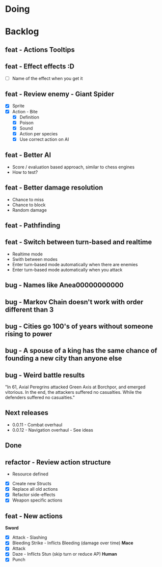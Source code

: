 # Doing


# Backlog

## feat - Actions Tooltips

## feat - Effect effects :D
- [ ] Name of the effect when you get it

## feat - Review enemy - Giant Spider
- [x] Sprite
- [x] Action - Bite
	- [x] Definition
	- [x] Poison
	- [x] Sound
	- [x] Action per species
	- [x] Use correct action on AI

## feat - Better AI
- Score / evaluation based approach, similar to chess engines
- How to test?

## feat - Better damage resolution
- Chance to miss
- Chance to block
- Random damage
## feat - Pathfinding
## feat - Switch between turn-based and realtime

- Realtime mode
- Swith between modes
- Enter turn-based mode automatically when there are enemies
- Enter turn-based mode automatically when you attack
## bug - Names like Anea00000000000

## bug - Markov Chain doesn't work with order different than 3

## bug - Cities go 100's of years without someone rising to power

## bug - A spouse of a king has the same chance of founding a new city than anyone else

## bug - Weird battle results

"In 61, Axial Peregrins attacked Green Axis at Borchpor, and emerged vitorious.
In the end, the attackers suffered no casualties. While the defenders suffered no casualties."

## Next releases

- 0.0.11 - Combat overhaul
- 0.0.12 - Navigation overhaul - See ideas

## Done
## refactor - Review action structure
- Resource defined
- [x] Create new Structs
- [x] Replace all old actions
- [x] Refactor side-effects
- [x] Weapon specific actions
## feat - New actions
**Sword**
- [x] Attack - Slashing
- [x] Bleeding Strike - Inflicts Bleeding (damage over time)
**Mace**
- [x] Attack
- [x] Daze - Inflicts Stun (skip turn or reduce AP)
**Human**
- [x] Punch